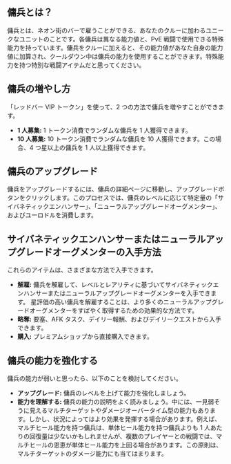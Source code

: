 ## 傭兵とは？

傭兵とは、ネオン街のバーで雇うことができる、あなたのクルーに加わるユニークなユニットのことです。各傭兵は異なる能力値と、PvE 戦闘で使用できる特殊能力を持っています。傭兵をクルーに加えると、その能力値があなた自身の能力値に加算され、クールダウン中は傭兵の能力を使用することができます。特殊能力を持つ特別な戦闘アイテムだと思ってください。

## 傭兵の増やし方

「レッドバー VIP トークン」を使って、2 つの方法で傭兵を増やすことができます。

-   **1 人募集:** 1 トークン消費でランダムな傭兵を 1 人獲得できます。
-   **10 人募集:** 10 トークン消費でランダムな傭兵を 10 人獲得できます。この場合、4 つ星以上の傭兵を 1 人以上獲得できます。

## 傭兵のアップグレード

傭兵をアップグレードするには、傭兵の詳細ページに移動し、アップグレードボタンをクリックします。このプロセスでは、傭兵のレベルに応じて特定量の「サイバネティックエンハンサー」、「ニューラルアップグレードオーグメンター」、およびユーロドルを消費します。

## サイバネティックエンハンサーまたはニューラルアップグレードオーグメンターの入手方法

これらのアイテムは、さまざまな方法で入手できます。

-   **解雇:** 傭兵を解雇して、レベルとレアリティに基づいてサイバネティックエンハンサーまたはニューラルアップグレードオーグメンターを入手できます。 星評価の高い傭兵を解雇することは、より多くのニューラルアップグレードオーグメンターをすばやく取得するための効果的な方法です。
-   **略奪:** 要塞、AFK タスク、デイリー報酬、およびデイリークエストから入手できます。
-   **購入:** プレミアムショップから直接購入できます。

## 傭兵の能力を強化する

傭兵の能力が弱いと思ったら、以下のことを検討してください。

-   **アップグレード:** 傭兵のレベルを上げて能力を強化しましょう。
-   **能力を理解する:** 傭兵の能力の説明をよく読みましょう。中には、一見弱そうに見えるマルチターゲットやダメージオーバータイム型の能力もあります。しかし、状況によってはより効果を発揮する場合があります。例えば、マルチヒール能力を持つ傭兵は、単体ヒール能力を持つ傭兵よりも 1 人あたりの回復量は少ないかもしれませんが、複数のプレイヤーとの戦闘では、マルチヒールの恩恵が単体ヒール能力を上回る場合があります。この原則は、マルチターゲットのダメージ能力にも当てはまります。
